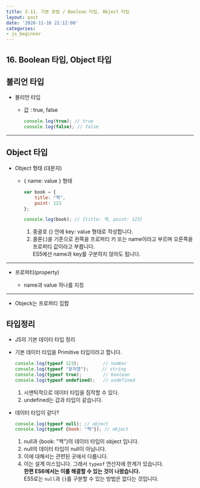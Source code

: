 ```yaml
---
title: 2-11. 기본 문법 / Boolean 타입, Object 타입
layout: post
date: '2020-11-16 22:12:00'
categories:
- js_beginner
---
```


## 16. Boolean 타입, Object 타입

## 불리언 타입

* 불리언 타입

    * 값 : true, false
            
        ```javascript
        console.log(true); // true
        console.log(false); // false
        ```
      
---

## Object 타입

* Object 형태 (대문자)

    * { name: value } 형태
    
        ```javascript
        var book = {
            title: "책",
            point: 123
        };
        
        console.log(book); // {title: 책, point: 123}
        ```
        
        1. 중괄호 {} 안에 key: value 형태로 작성합니다.
        2. 콜론(:)을 기준으로 왼쪽을 프로퍼티 키 또는 name이라고 부르며 오른쪽을 프로퍼티 값이라고 부릅니다.  
           ES5에선 name과 key를 구분하지 않아도 됩니다.
    
---

* 프로퍼티(property)

    * name과 value 하나를 지칭
    
---

* Objeck는 프로퍼티 집합

## 타입정리

* JS의 기본 데이터 타입 정리
* 기본 데이터 타입을 Primitive 타입이라고 합니다.

    ```javascript
    console.log(typeof 123);         // number
    console.log(typeof "문자열");     // string
    console.log(typeof true);        // boolean
    console.log(typeof undefined);   // undefined
    ```
    
    1. 시맨틱적으로 데이터 타입을 짐작할 수 있다.
    2. undefined는 갑과 타입이 같습니다.

* 데이터 타입이 같다?

    ```javascript
    console.log(typeof null); // object
    console.log(typeof {book: "책"}); // object
    ```
    
    1. null과 {book: "책"}의 데이터 타입이 object 입니다.
    2. null의 데이터 타입이 null이 아닙니다.
    3. 이에 대해서는 관련된 곳에서 다룹니다.
    4. 이는 설계 미스입니다. 그래서 `typeof` 연산자에 한계가 있습니다.  
       **한편 ES6에서는 이를 해결할 수 있는 것이 나왔습니다.**  
       ES5로는 `null`과 `{}`를 구분할 수 있는 방법은 없다는 것입니다.
